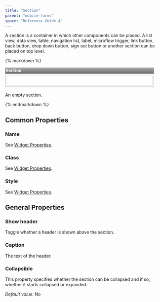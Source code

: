 ```yaml
---
title: "Section"
parent: "mobile-forms"
space: "Reference Guide 4"
---
```

A section is a container in which other components can be placed. A list view, data view, table, navigation list, label, microflow trigger, link button, back button, drop down button, sign out button or another section can be placed on top level.

<div class="alert alert-info">{% markdown %}

![](attachments/4194320/4325377.png)

An empty section.

{% endmarkdown %}</div>

## Common Properties

### Name

See [Widget Properties](widget-properties).

### Class

See [Widget Properties](widget-properties).

### Style

See [Widget Properties](widget-properties).

## General Properties

### Show header

Toggle whether a header is shown above the section.

### Caption

The text of the header.

### Collapsible

This property specifies whether the section can be collapsed and if so, whether it starts collapsed or expanded.

_Default value:_ No
